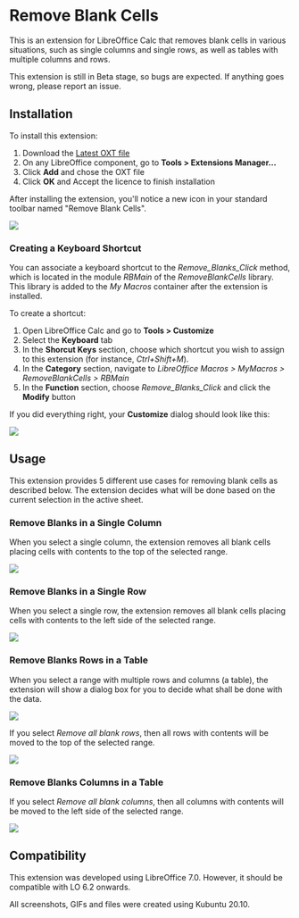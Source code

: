 # Remove Blank Cells

This is an extension for LibreOffice Calc that removes blank cells in various situations, such as single columns and single rows, as well as tables with multiple columns and rows.

This extension is still in Beta stage, so bugs are expected. If anything goes wrong, please report an issue.

## Installation

To install this extension:

1) Download the [Latest OXT file](Releases/RBCells_0-9.1.oxt)
2) On any LibreOffice component, go to **Tools > Extensions Manager...**
3) Click **Add** and chose the OXT file
4) Click **OK** and Accept the licence to finish installation

After installing the extension, you'll notice a new icon in your standard toolbar named "Remove Blank Cells".

![](Icons/Toolbar_with_icon.png)

### Creating a Keyboard Shortcut

You can associate a keyboard shortcut to the *Remove_Blanks_Click* method, which is located in the module *RBMain* of the *RemoveBlankCells* library. This library is added to the *My Macros* container after the extension is installed.

To create a shortcut:

1) Open LibreOffice Calc and go to **Tools > Customize**
2) Select the **Keyboard** tab
3) In the **Shorcut Keys** section, choose which shortcut you wish to assign to this extension (for instance, *Ctrl+Shift+M*).
4) In the **Category** section, navigate to *LibreOffice Macros > MyMacros > RemoveBlankCells > RBMain*
5) In the **Function** section, choose *Remove_Blanks_Click* and click the **Modify** button

If you did everything right, your **Customize** dialog should look like this:

![](Icons/Customize_keyboard.png)

## Usage

This extension provides 5 different use cases for removing blank cells as described below. The extension decides what will be done based on the current selection in the active sheet.

### Remove Blanks in a Single Column

When you select a single column, the extension removes all blank cells placing cells with contents to the top of the selected range.

![](GIFs/Single_Column.gif)

### Remove Blanks in a Single Row

When you select a single row, the extension removes all blank cells placing cells with contents to the left side of the selected range.

![](GIFs/Single_Row.gif)

### Remove Blanks Rows in a Table

When you select a range with multiple rows and columns (a table), the extension will show a dialog box for you to decide what shall be done with the data.

![](Icons/Action_Dialog.png)

If you select *Remove all blank rows*, then all rows with contents will be moved to the top of the selected range.

![](GIFs/RB_Rows.gif)

### Remove Blanks Columns in a Table

If you select *Remove all blank columns*, then all columns with contents will be moved to the left side of the selected range.

![](GIFs/RB_Columns.gif)

## Compatibility

This extension was developed using LibreOffice 7.0. However, it should be compatible with LO 6.2 onwards.

All screenshots, GIFs and files were created using Kubuntu 20.10.
